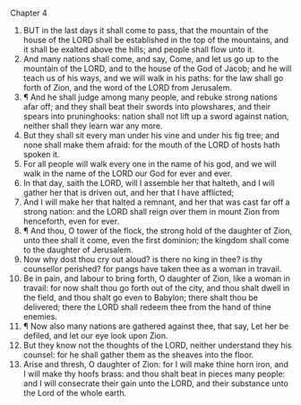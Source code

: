 

Chapter 4

1. BUT in the last days it shall come to pass, that the mountain of the house of the LORD shall be established in the top of the mountains, and it shall be exalted above the hills; and people shall flow unto it.
2. And many nations shall come, and say, Come, and let us go up to the mountain of the LORD, and to the house of the God of Jacob; and he will teach us of his ways, and we will walk in his paths: for the law shall go forth of Zion, and the word of the LORD from Jerusalem.
3. ¶ And he shall judge among many people, and rebuke strong nations afar off; and they shall beat their swords into plowshares, and their spears into pruninghooks: nation shall not lift up a sword against nation, neither shall they learn war any more.
4. But they shall sit every man under his vine and under his fig tree; and none shall make them afraid: for the mouth of the LORD of hosts hath spoken it.
5. For all people will walk every one in the name of his god, and we will walk in the name of the LORD our God for ever and ever.
6. In that day, saith the LORD, will I assemble her that halteth, and I will gather her that is driven out, and her that I have afflicted;
7. And I will make her that halted a remnant, and her that was cast far off a strong nation: and the LORD shall reign over them in mount Zion from henceforth, even for ever.
8. ¶ And thou, O tower of the flock, the strong hold of the daughter of Zion, unto thee shall it come, even the first dominion; the kingdom shall come to the daughter of Jerusalem.
9. Now why dost thou cry out aloud?  is there no king in thee?  is thy counsellor perished?  for pangs have taken thee as a woman in travail.
10. Be in pain, and labour to bring forth, O daughter of Zion, like a woman in travail: for now shalt thou go forth out of the city, and thou shalt dwell in the field, and thou shalt go even to Babylon; there shalt thou be delivered; there the LORD shall redeem thee from the hand of thine enemies.
11. ¶ Now also many nations are gathered against thee, that say, Let her be defiled, and let our eye look upon Zion.
12. But they know not the thoughts of the LORD, neither understand they his counsel: for he shall gather them as the sheaves into the floor.
13. Arise and thresh, O daughter of Zion: for I will make thine horn iron, and I will make thy hoofs brass: and thou shalt beat in pieces many people: and I will consecrate their gain unto the LORD, and their substance unto the Lord of the whole earth.
